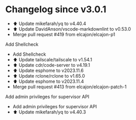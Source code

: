 # Changelog since v3.0.1
- ⬆️ Update mikefarah/yq to v4.40.4 
- ⬆️ Update DavidAnson/vscode-markdownlint to v0.53.0 
- Merge pull request #419 from elcajon/elcajon-p1

Add Shellcheck 
- Add Shellcheck 
- ⬆️ Update tailscale/tailscale to v1.54.1 
- ⬆️ Update cdr/code-server to v4.19.1 
- ⬆️ Update esphome to v2023.11.6 
- ⬆️ Update rclone/rclone to v1.65.0 
- ⬆️ Update esphome to v2023.11.4 
- Merge pull request #413 from elcajon/elcajon-patch-1

Add admin privileges for supervisor API 
- Add admin privileges for supervisor API 
- ⬆️ Update mikefarah/yq to v4.40.3 
